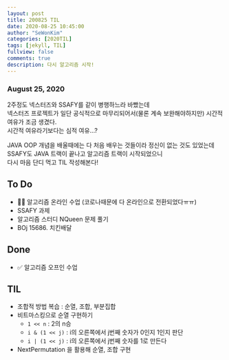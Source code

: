 ```yaml
---
layout: post
title: 200825 TIL
date: 2020-08-25 10:45:00
author: "SeWonKim"
categories: [2020TIL]
tags: [jekyll, TIL]
fullview: false
comments: true
description: 다시 알고리즘 시작!
---
```


### August 25, 2020

2주정도 넥스터즈와 SSAFY를 같이 병행하느라 바빴는데  
넥스터즈 프로젝트가 일단 공식적으로 마무리되어서(물론 계속 보완해야하지만) 시간적 여유가 조금 생겼다.  
시간적 여유라기보다는 심적 여유...?

JAVA OOP 개념을 배울때에는 다 처음 배우는 것들이라 정신이 없는 것도 있었는데  
SSAFY도 JAVA 트랙이 끝나고 알고리즘 트랙이 시작되었으니  
다시 마음 단디 먹고 TIL 작성해본다!

## To Do

- 👨‍💻 알고리즘 온라인 수업 (코로나때문에 다 온라인으로 전환되었다ㅠㅠ)
- SSAFY 과제
- 알고리즘 스터디 NQueen 문제 풀기
- BOj 15686. 치킨배달

## Done

- ✅ 알고리즘 오프인 수업

## TIL

- 조합적 방법 복습 : 순열, 조합, 부분집합
- 비트마스킹으로 순열 구현하기
  - `1 << n` : 2의 n승
  - `i & (1 << j)` : i의 오른쪽에서 j번째 숫자가 0인지 1인지 판단
  - `i | (1 << j)` : i의 오른쪽에서 j번째 숫자를 1로 만든다
- NextPermutation 을 활용해 순열, 조합 구현
